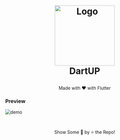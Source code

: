 <h1>
<p align="center">
  <img src="https://user-images.githubusercontent.com/51513908/181935053-a2c0f6f3-5c10-40ea-907b-4cf4e8638f09.png" alt="Logo" width="190" height="190">
  <br>DartUP
</h1>
  <p align="center">
    Made with &hearts; with Flutter
    <br />
    </p>
</p>


<p align ="center">
  <h3>Preview</h3>
  <img src="https://user-images.githubusercontent.com/51513908/181934557-fcd86ce1-9475-4306-a260-7e85db983717.jpg" alt="demo">
 </p>
  <br/>
  <p align = "center">Show Some &#128147; by &#11088; the Repo! </p>
